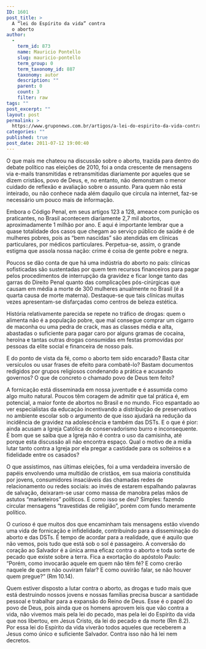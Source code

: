 ```yaml
---
ID: 1601
post_title: >
  A “lei do Espírito da vida” contra
  o aborto
author:
  - 
    term_id: 873
    name: Mauricio Pontello
    slug: mauricio-pontello
    term_group: 0
    term_taxonomy_id: 887
    taxonomy: autor
    description: ""
    parent: 0
    count: 3
    filter: raw
tags: ""
post_excerpt: ""
layout: post
permalink: >
  https://www.gruponews.com.br/artigos/a-lei-do-espirito-da-vida-contra-o-aborto
categories: ""
published: true
post_date: 2011-07-12 19:00:40
---
```

O que mais me chateou na discussão sobre o aborto, trazida para dentro do debate político nas eleições de 2010, foi a onda crescente de mensagens via e-mails transmitidas e retransmitidas diariamente por aqueles que se dizem cristãos, povo de Deus, e, no entanto, não demonstram o menor cuidado de reflexão e avaliação sobre o assunto. Para quem não está inteirado, ou não conhece nada além daquilo que circula na internet, faz-se necessário um pouco mais de informação.

Embora o Código Penal, em seus artigos 123 a 128, ameace com punição os praticantes, no Brasil acontecem diariamente 2,7 mil abortos, aproximadamente 1 milhão por ano. E aqui é importante lembrar que a quase totalidade dos casos que chegam ao serviço público de saúde é de mulheres pobres, pois as “bem nascidas” são atendidas em clínicas particulares, por médicos particulares. Perpetua-se, assim, o grande estigma que assola nossa nação: crime é coisa de gente pobre e negra.

Poucos se dão conta de que há uma indústria do aborto no país: clínicas sofisticadas são sustentadas por quem tem recursos financeiros para pagar pelos procedimentos de interrupção da gravidez e ficar longe tanto das garras do Direito Penal quanto das complicações pós-cirúrgicas que causam em média a morte de 300 mulheres anualmente no Brasil (é a quarta causa de morte materna). Destaque-se que tais clínicas muitas vezes apresentam-se disfarçadas como centros de beleza estética.

História relativamente parecida se repete no tráfico de drogas: quem o alimenta não é a população pobre, que mal consegue comprar um cigarro de maconha ou uma pedra de crack, mas as classes média e alta, abastadas o suficiente para pagar caro por alguns gramas de cocaína, heroína e tantas outras drogas consumidas em festas promovidas por pessoas da elite social e financeira de nosso país.

E do ponto de vista da fé, como o aborto tem sido encarado? Basta citar versículos ou usar frases de efeito para combatê-lo? Bastam documentos redigidos por grupos religiosos condenando a prática e acusando governos? O que de concreto o chamado povo de Deus tem feito?

A fornicação está disseminada em nossa juventude e é assumida como algo muito natural. Poucos têm coragem de admitir que tal prática é, em potencial, a maior fonte de abortos no Brasil e no mundo. Fico espantado ao ver especialistas da educação incentivando a distribuição de preservativos no ambiente escolar sob o argumento de que isso ajudará na redução da incidência de gravidez na adolescência e também das DSTs. E o que é pior: ainda acusam a Igreja Católica de conservadorismo burro e inconsequente. É bom que se saiba que a Igreja não é contra o uso da camisinha, até porque esta discussão ali não encontra espaço. Qual o motivo de a mídia lutar tanto contra a Igreja por ela pregar a castidade para os solteiros e a fidelidade entre os casados?

O que assistimos, nas últimas eleições, foi a uma verdadeira inversão de papéis envolvendo uma multidão de cristãos, em sua maioria constituída por jovens, consumidores insaciáveis das chamadas redes de relacionamento ou redes sociais: ao invés de estarem espalhando palavras de salvação, deixaram-se usar como massa de manobra pelas mãos de astutos “marketeiros” políticos. E como isso se deu? Simples: fazendo circular mensagens “travestidas de religião”, porém com fundo meramente político.

O curioso é que muitos dos que encaminham tais mensagens estão vivendo uma vida de fornicação e infidelidade, contribuindo para a disseminação do aborto e das DSTs. É tempo de acordar para a realidade, que é aquilo que não vemos, pois tudo que está sob o sol é passageiro. A conversão do coração ao Salvador é a única arma eficaz contra o aborto e toda sorte de pecado que existe sobre a terra. Fica a exortação do apóstolo Paulo: “Porém, como invocarão aquele em quem não têm fé? E como crerão naquele de quem não ouviram falar? E como ouvirão falar, se não houver quem pregue?” (Rm 10.14).

Quem estiver disposto a lutar contra o aborto, as drogas e tudo mais que está destruindo nossos jovens e nossas famílias precisa buscar a santidade pessoal e trabalhar para a expansão do Reino de Deus. Esse é o papel do povo de Deus, pois ainda que os homens aprovem leis que vão contra a vida, não vivemos mais pela lei do pecado, mas pela lei do Espírito da vida que nos libertou, em Jesus Cristo, da lei do pecado e da morte (Rm 8.2). Por essa lei do Espírito da vida viverão todos aqueles que receberem a Jesus como único e suficiente Salvador. Contra isso não há lei nem decretos.